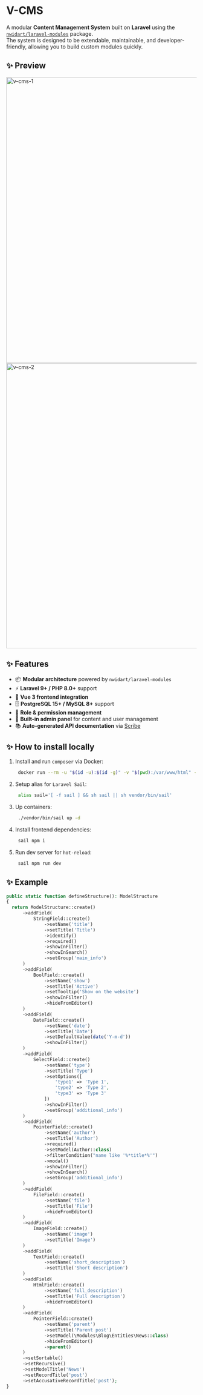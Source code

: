 # V-CMS

A modular **Content Management System** built on **Laravel** using the [`nwidart/laravel-modules`](https://github.com/nWidart/laravel-modules) package.  
The system is designed to be extendable, maintainable, and developer-friendly, allowing you to build custom modules quickly.

## ✨ Preview
<img width="1440" height="755" alt="v-cms-1" src="https://github.com/user-attachments/assets/86c851c6-c530-4d0d-ad89-8953a1692978" />
<img width="1439" height="753" alt="v-cms-2" src="https://github.com/user-attachments/assets/6d3fcaf0-c47d-40db-9949-8249f143b288" />

## ✨ Features

- 📦 **Modular architecture** powered by `nwidart/laravel-modules`
- ⚡ **Laravel 9+ / PHP 8.0+** support
- 🎨 **Vue 3 frontend integration**
- 🗄 **PostgreSQL 15+ / MySQL 8+** support
- 🔑 **Role & permission management**
- 📝 **Built-in admin panel** for content and user management
- 📚 **Auto-generated API documentation** via [Scribe](https://scribe.knuckles.wtf/laravel/)

## ✨ How to install locally

1. Install and run `composer` via Docker: 
   ```bash 
    docker run --rm -u "$(id -u):$(id -g)" -v "$(pwd):/var/www/html" -v ~/.ssh:/home/index/.ssh -w /var/www/html $(docker build --no-cache --build-arg uid=$(id -u) --build-arg gid=$(id -g) -q .) /usr/bin/composer install --ignore-platform-reqs
   ```
2. Setup alias for `Laravel Sail`:
   ```bash 
    alias sail='[ -f sail ] && sh sail || sh vendor/bin/sail'
   ```
3. Up containers:
   ```bash
    ./vendor/bin/sail up -d
   ```
4. Install frontend dependencies:
   ```bash
    sail npm i
   ```
5. Run dev server for `hot-reload`:
   ```bash 
    sail npm run dev
   ```

## ✨ Example

````php
public static function defineStructure(): ModelStructure
{
  return ModelStructure::create()
      ->addField(
          StringField::create()
              ->setName('title')
              ->setTitle('Title')
              ->identify()
              ->required()
              ->showInFilter()
              ->showInSearch()
              ->setGroup('main_info')
      )
      ->addField(
          BoolField::create()
              ->setName('show')
              ->setTitle('Active')
              ->setTooltip('Show on the website')
              ->showInFilter()
              ->hideFromEditor()
      )
      ->addField(
          DateField::create()
              ->setName('date')
              ->setTitle('Date')
              ->setDefaultValue(date('Y-m-d'))
              ->showInFilter()
      )
      ->addField(
          SelectField::create()
              ->setName('type')
              ->setTitle('Type')
              ->setOptions([
                  'type1' => 'Type 1',
                  'type2' => 'Type 2',
                  'type3' => 'Type 3'
              ])
              ->showInFilter()
              ->setGroup('additional_info')
      )
      ->addField(
          PointerField::create()
              ->setName('author')
              ->setTitle('Author')
              ->required()
              ->setModel(Author::class)
              ->filterCondition("name like '%*title*%'")
              ->modal()
              ->showInFilter()
              ->showInSearch()
              ->setGroup('additional_info')
      )
      ->addField(
          FileField::create()
              ->setName('file')
              ->setTitle('File')
              ->hideFromEditor()
      )
      ->addField(
          ImageField::create()
              ->setName('image')
              ->setTitle('Image')
      )
      ->addField(
          TextField::create()
              ->setName('short_description')
              ->setTitle('Short description')
      )
      ->addField(
          HtmlField::create()
              ->setName('full_description')
              ->setTitle('Full description')
              ->hideFromEditor()
      )
      ->addField(
          PointerField::create()
              ->setName('parent')
              ->setTitle('Parent post')
              ->setModel(\Modules\Blog\Entities\News::class)
              ->hideFromEditor()
              ->parent()
      )
      ->setSortable()
      ->setRecursive()
      ->setModelTitle('News')
      ->setRecordTitle('post')
      ->setAccusativeRecordTitle('post');
}
````
